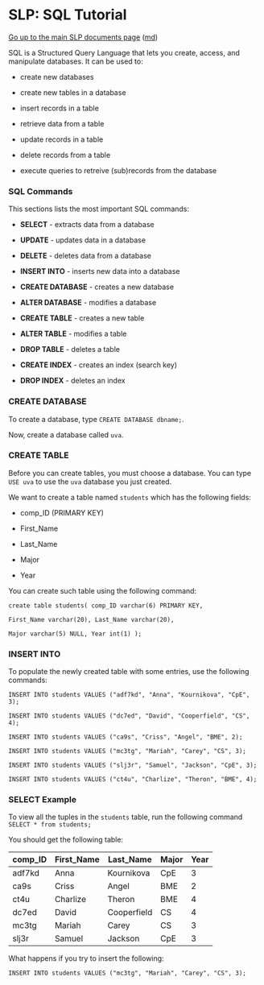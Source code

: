 SLP: SQL Tutorial
=======================

[Go up to the main SLP documents page](index.html) ([md](index.md))

SQL is a Structured Query Language that lets you create, access, and manipulate databases. It can be used to:

- create new databases

- create new tables in a database

- insert records in a table

- retrieve data from a table

- update records in a table

- delete records from a table

- execute queries to retreive (sub)records from the database

### SQL Commands ###

This sections lists the most important SQL commands:

- __SELECT__ - extracts data from a database
	
- __UPDATE__ - updates data in a database
	
- __DELETE__ - deletes data from a database
	
- __INSERT INTO__ - inserts new data into a database
	
- __CREATE DATABASE__ - creates a new database
	
- __ALTER DATABASE__ - modifies a database
	
- __CREATE TABLE__ - creates a new table
	
- __ALTER TABLE__ - modifies a table
	
- __DROP TABLE__ - deletes a table
	
- __CREATE INDEX__ - creates an index (search key)
	
- __DROP INDEX__ - deletes an index
	
	
### CREATE DATABASE ###

To create a database, type `CREATE DATABASE dbname;`. 

Now, create a database called `uva`.

### CREATE TABLE ###

Before you can create tables, you must choose a database. You can type `USE uva` to use the `uva` database you just created.

We want to create a table named `students` which has the following fields:

- comp_ID (PRIMARY KEY)

- First_Name

- Last_Name

- Major

- Year

You can create such table using the following command:

```
create table students( comp_ID varchar(6) PRIMARY KEY,

First_Name varchar(20), Last_Name varchar(20), 

Major varchar(5) NULL, Year int(1) );
```

### INSERT INTO ###

To populate the newly created table with some entries, use the following commands:

```
INSERT INTO students VALUES ("adf7kd", "Anna", "Kournikova", "CpE", 3);

INSERT INTO students VALUES ("dc7ed", "David", "Cooperfield", "CS", 4);

INSERT INTO students VALUES ("ca9s", "Criss", "Angel", "BME", 2);

INSERT INTO students VALUES ("mc3tg", "Mariah", "Carey", "CS", 3);

INSERT INTO students VALUES ("slj3r", "Samuel", "Jackson", "CpE", 3);

INSERT INTO students VALUES ("ct4u", "Charlize", "Theron", "BME", 4);
```

### SELECT Example ###

To view all the tuples in the `students` table, run the following command
`SELECT * from students;`

You should get the following table:


comp_ID | First_Name | Last_Name   | Major | Year |
---------|------------|-------------|-------|------|
adf7kd  | Anna       | Kournikova  | CpE   |    3 |
ca9s    | Criss      | Angel       | BME   |    2 |
ct4u    | Charlize   | Theron      | BME   |    4 |
dc7ed   | David      | Cooperfield | CS    |    4 |
mc3tg   | Mariah     | Carey       | CS    |    3 |
slj3r   | Samuel     | Jackson     | CpE   |    3 |



What happens if you try to insert the following:

`INSERT INTO students VALUES ("mc3tg", "Mariah", "Carey", "CS", 3);`

### 